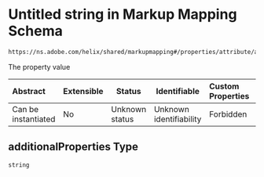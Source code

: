 # Untitled string in Markup Mapping Schema

```txt
https://ns.adobe.com/helix/shared/markupmapping#/properties/attribute/additionalProperties
```

The property value


| Abstract            | Extensible | Status         | Identifiable            | Custom Properties | Additional Properties | Access Restrictions | Defined In                                                                      |
| :------------------ | ---------- | -------------- | ----------------------- | :---------------- | --------------------- | ------------------- | ------------------------------------------------------------------------------- |
| Can be instantiated | No         | Unknown status | Unknown identifiability | Forbidden         | Allowed               | none                | [markupmapping.schema.json\*](markupmapping.schema.json "open original schema") |

## additionalProperties Type

`string`

